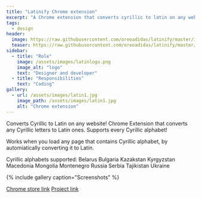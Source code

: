 ```yaml
---
title: "Latinify Chrome extension"
excerpt: "A Chrome extension that converts cyrillic to latin on any website."
tags:
  - design
header:
  image: https://raw.githubusercontent.com/oreoadidas/latinify/master/images/latinifyGithub.png
  teaser: https://raw.githubusercontent.com/oreoadidas/latinify/master/images/latinifyGithub.png
sidebar:
  - title: "Role"
    image: /assets/images/latinlogo.png
    image_alt: "logo"
    text: "Designer and developer"
  - title: "Responsibilities"
    text: "Coding"
gallery:
  - url: /assets/images/latin1.jpg
    image_path: /assets/images/latin1.jpg
    alt: "Chrome extension"
---
```

Converts Cyrillic to Latin on any website!
Chrome Extension that converts any Cyrillic letters to Latin ones. Supports every Cyrillic alphabet!

Works when you load any page that contains Cyrillic alphabet, by automiatically converting it to Latin.

Cyrillic alphabets supported:
Belarus
Bulgaria
Kazakstan
Kyrgyzstan
Macedonia
Mongolia
Montenegro
Russia
Serbia
Tajikistan
Ukraine

{% include gallery caption="Screenshots" %}

<a href="https://chrome.google.com/webstore/detail/latinify/clhcmoeloccdehioknhbbdokpkceaoha/overview/" class="btn btn--primary">Chrome store link</a>
<a href="https://github.com/oreoadidas/latinify">Project link</a>